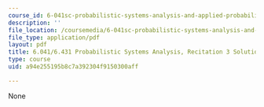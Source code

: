 ```yaml
---
course_id: 6-041sc-probabilistic-systems-analysis-and-applied-probability-fall-2013
description: ''
file_location: /coursemedia/6-041sc-probabilistic-systems-analysis-and-applied-probability-fall-2013/a94e255195b8c7a392304f9150300aff_MIT6_041SCF13_rec03_sol.pdf
file_type: application/pdf
layout: pdf
title: 6.041/6.431 Probabilistic Systems Analysis, Recitation 3 Solutions
type: course
uid: a94e255195b8c7a392304f9150300aff

---
```

None